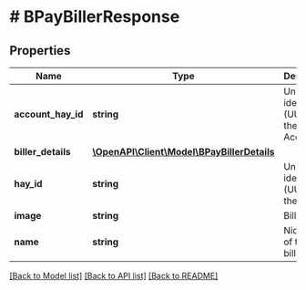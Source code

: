 # # BPayBillerResponse

## Properties

Name | Type | Description | Notes
------------ | ------------- | ------------- | -------------
**account_hay_id** | **string** | Unique identifier (UUID) of the Account | [optional]
**biller_details** | [**\OpenAPI\Client\Model\BPayBillerDetails**](BPayBillerDetails.md) |  | [optional]
**hay_id** | **string** | Unique identifier (UUID) of the Biller. | [optional]
**image** | **string** | Biller image | [optional]
**name** | **string** | Nick name of the Bpay biller | [optional]

[[Back to Model list]](../../README.md#models) [[Back to API list]](../../README.md#endpoints) [[Back to README]](../../README.md)
